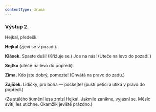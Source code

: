 ```yaml
---
contentType: drama
---
```


<section>

### Výstup 2.

Hejkal, předešlí. 

**Hejkal** (zjeví se v pozadí).

**Klásek.** Spaste duši! (Křižuje se.) Jde na nás! (Uteče na levo do pozadí.)

**Sejtko** (uteče na levo do popředí).

**Zima.** Kdo jste dobrý, pomozte! (Chvátá na pravo do zadu.)

**Zajíček.** Lidičky, pro boha — počkejte! (pustí petici a utíká v pravo do popředí.)

(Za stálého šumění lesa zmizí Hejkal. Jakmile zanikne, vyjasní se. Měsíc svítí, les utichne. Okamžik jeviště prázdno.)

</section>
